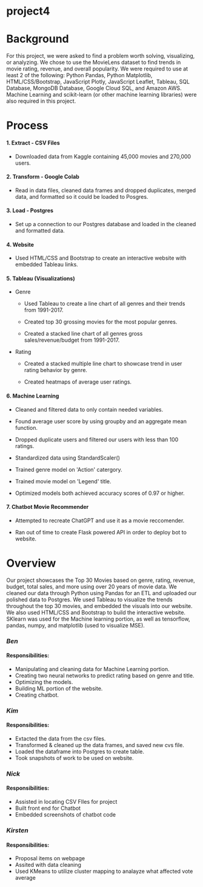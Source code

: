 # project4

# Background

For this project, we were asked to find a problem worth solving, visualizing, or analyzing. We chose to use the
MovieLens dataset to find trends in movie rating, revenue, and overall popularity. We were required to use at least
2 of the following: Python Pandas, Python Matplotlib, HTML/CSS/Bootstrap, JavaScript Plotly, JavaScript Leaflet,
Tableau, SQL Database, MongoDB Database, Google Cloud SQL, and Amazon AWS. Machine Learning and scikit-learn (or 
other machine learning libraries) were also required in this project. 

# Process

#### 1. Extract - CSV Files

   - Downloaded data from Kaggle containing 45,000 movies and 270,000 users.
 
#### 2. Transform - Google Colab

   - Read in data files, cleaned data frames and dropped duplicates, merged data, and formatted so it could be
  loaded to Posgres.
 
#### 3. Load - Postgres

   - Set up a connection to our Postgres database and loaded in the cleaned and formatted data.
  
#### 4. Website

   - Used HTML/CSS and Bootstrap to create an interactive website with embedded Tableau links.
  
#### 5. Tableau (Visualizations)
 
   - Genre
    
     - Used Tableau to create a line chart of all genres and their trends from 1991-2017.
    
     - Created top 30 grossing movies for the most popular genres.
    
     - Created a stacked line chart of all genres gross sales/revenue/budget from 1991-2017.
    
   - Rating
  
     - Created a stacked multiple line chart to showcase trend in user rating behavior by genre.
    
     - Created heatmaps of average user ratings.
    
#### 6. Machine Learning 
  
   - Cleaned and filtered data to only contain needed variables.
  
   - Found average user score by using groupby and an aggregate mean function.
  
   - Dropped duplicate users and filtered our users with less than 100 ratings.
  
   - Standardized data using StandardScaler()
  
   - Trained genre model on 'Action' catergory.
  
   - Trained movie model on 'Legend' title.
  
   - Optimized models both achieved accuracy scores of 0.97 or higher.
  
#### 7. Chatbot Movie Recommender

   - Attempted to recreate ChatGPT and use it as a movie reccomender.
  
   - Ran out of time to create Flask powered API in order to deploy bot to website.
  
# Overview

Our project showcases the Top 30 Movies based on genre, rating, revenue, budget, total sales, and more using over
20 years of movie data. We cleaned our data through Python using Pandas for an ETL and uploaded our polished data
to Postgres. We used Tableau to visualize the trends throughout the top 30 movies, and embedded the visuals into our
website. We also used HTML/CSS and Bootstrap to build the interactive website. SKlearn was used for the Machine learning
portion, as well as tensorflow, pandas, numpy, and matplotlib (used to visualize MSE). 

### ***Ben***

#### Responsibilities:

  - Manipulating and cleaning data for Machine Learning portion.
  - Creating two neural networks to predict rating based on genre and title.
  - Optimizing the models.
  - Building ML portion of the website.
  - Creating chatbot.
  
 ### ***Kim***
 
 #### Responsibilities:
 
   - Extacted the data from the csv files.
   - Transformed & cleaned up the data frames, and saved new cvs file.
   - Loaded the dataframe into Postgres to create table.
   - Took snapshots of work to be used on website.

### ***Nick***
#### Responsibilities:
   - Assisted in locating CSV FIles for project
   - Built front end for Chatbot
   - Embedded screenshots of chatbot code

### ***Kirsten***
#### Responsibilities:
   - Proposal items on webpage
   - Assited with data cleaning
   - Used KMeans to utilize cluster mapping to analayze what affected vote average
